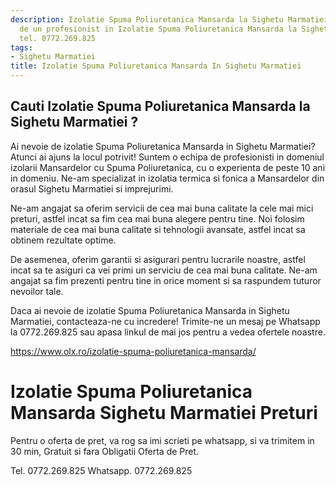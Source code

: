 ```yaml
---
description: Izolatie Spuma Poliuretanica Mansarda la Sighetu Marmatiei ? Ai nevoie
  de un profesionist in Izolatie Spuma Poliuretanica Mansarda la Sighetu Marmatiei.
  tel. 0772.269.825
tags:
- Sighetu Marmatiei
title: Izolatie Spuma Poliuretanica Mansarda In Sighetu Marmatiei
---
```



## Cauti Izolatie Spuma Poliuretanica Mansarda la Sighetu Marmatiei ?

Ai nevoie de izolatie Spuma Poliuretanica Mansarda in Sighetu Marmatiei? Atunci ai ajuns la locul potrivit! Suntem o echipa de profesionisti in domeniul izolarii Mansardelor cu Spuma Poliuretanica, cu o experienta de peste 10 ani in domeniu. Ne-am specializat in izolatia termica si fonica a Mansardelor din orasul Sighetu Marmatiei si imprejurimi. 

Ne-am angajat sa oferim servicii de cea mai buna calitate la cele mai mici preturi, astfel incat sa fim cea mai buna alegere pentru tine. Noi folosim materiale de cea mai buna calitate si tehnologii avansate, astfel incat sa obtinem rezultate optime. 

De asemenea, oferim garantii si asigurari pentru lucrarile noastre, astfel incat sa te asiguri ca vei primi un serviciu de cea mai buna calitate. Ne-am angajat sa fim prezenti pentru tine in orice moment si sa raspundem tuturor nevoilor tale. 

Daca ai nevoie de izolatie Spuma Poliuretanica Mansarda in Sighetu Marmatiei, contacteaza-ne cu incredere! Trimite-ne un mesaj pe Whatsapp la 0772.269.825 sau apasa linkul de mai jos pentru a vedea ofertele noastre. 

https://www.olx.ro/izolatie-spuma-poliuretanica-mansarda/

# Izolatie Spuma Poliuretanica Mansarda Sighetu Marmatiei Preturi
Pentru o oferta de pret, va rog sa imi scrieti pe whatsapp, si va trimitem in 30 min, Gratuit si fara Obligatii Oferta de Pret.

Tel. 0772.269.825
Whatsapp. 0772.269.825
